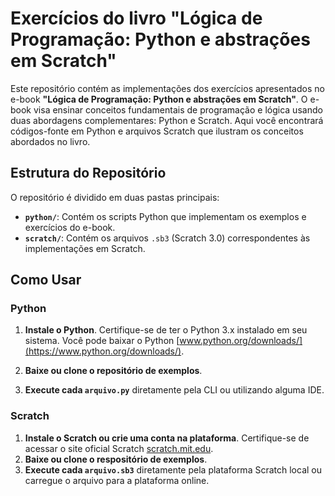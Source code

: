 # Exercícios do livro "Lógica de Programação: Python e abstrações em Scratch"

Este repositório contém as implementações dos exercícios apresentados no e-book **"Lógica de Programação: Python e abstrações em Scratch"**. O e-book visa ensinar conceitos fundamentais de programação e lógica usando duas abordagens complementares: Python e Scratch. Aqui você encontrará códigos-fonte em Python e arquivos Scratch que ilustram os conceitos abordados no livro.

## Estrutura do Repositório

O repositório é dividido em duas pastas principais:

- **`python/`**: Contém os scripts Python que implementam os exemplos e exercícios do e-book.
- **`scratch/`**: Contém os arquivos `.sb3` (Scratch 3.0) correspondentes às implementações em Scratch.

## Como Usar

### Python

1. **Instale o Python**. Certifique-se de ter o Python 3.x instalado em seu sistema. Você pode baixar o Python [www.python.org/downloads/](https://www.python.org/downloads/).

2. **Baixe ou clone o repositório de exemplos**.
3. **Execute cada `arquivo.py`** diretamente pela CLI ou utilizando alguma IDE.

### Scratch
1. **Instale o Scratch ou crie uma conta na plataforma**. Certifique-se de acessar o site oficial Scratch [scratch.mit.edu](https://scratch.mit.edu/).
2. **Baixe ou clone o respositório de exemplos**.
3. **Execute cada `arquivo.sb3`** diretamente pela plataforma Scratch local ou carregue o arquivo para a plataforma online.

   
